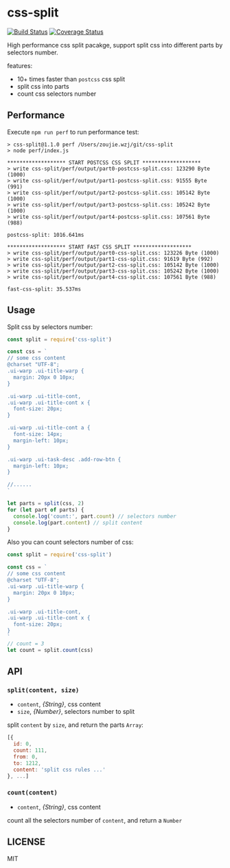 # css-split

[![Build Status](https://travis-ci.org/yibn2008/css-split.svg?branch=master)](https://travis-ci.org/yibn2008/css-split)
[![Coverage Status](https://coveralls.io/repos/github/yibn2008/css-split/badge.svg)](https://coveralls.io/github/yibn2008/css-split)

High performance css split pacakge, support split css into different parts by selectors number.

features:

- 10+ times faster than `postcss` css split
- split css into parts
- count css selectors number

## Performance

Execute `npm run perf` to run performance test:

```text
> css-split@1.1.0 perf /Users/zoujie.wzj/git/css-split
> node perf/index.js

******************* START POSTCSS CSS SPLIT *******************
> write css-split/perf/output/part0-postcss-split.css: 123290 Byte (1000)
> write css-split/perf/output/part1-postcss-split.css: 91555 Byte (991)
> write css-split/perf/output/part2-postcss-split.css: 105142 Byte (1000)
> write css-split/perf/output/part3-postcss-split.css: 105242 Byte (1000)
> write css-split/perf/output/part4-postcss-split.css: 107561 Byte (988)

postcss-split: 1016.641ms

******************* START FAST CSS SPLIT *******************
> write css-split/perf/output/part0-css-split.css: 123226 Byte (1000)
> write css-split/perf/output/part1-css-split.css: 91619 Byte (992)
> write css-split/perf/output/part2-css-split.css: 105142 Byte (1000)
> write css-split/perf/output/part3-css-split.css: 105242 Byte (1000)
> write css-split/perf/output/part4-css-split.css: 107561 Byte (988)

fast-css-split: 35.537ms
```

## Usage

Split css by selectors number:

```js
const split = require('css-split')

const css = `
// some css content
@charset "UTF-8";
.ui-warp .ui-title-warp {
  margin: 20px 0 10px;
}

.ui-warp .ui-title-cont,
.ui-warp .ui-title-cont x {
  font-size: 20px;
}

.ui-warp .ui-title-cont a {
  font-size: 14px;
  margin-left: 10px;
}

.ui-warp .ui-task-desc .add-row-btn {
  margin-left: 10px;
}

//......
`

let parts = split(css, 2)
for (let part of parts) {
  console.log('count:', part.count) // selectors number
  console.log(part.content) // split content
}
```

Also you can count selectors number of css:

```js
const split = require('css-split')

const css = `
// some css content
@charset "UTF-8";
.ui-warp .ui-title-warp {
  margin: 20px 0 10px;
}

.ui-warp .ui-title-cont,
.ui-warp .ui-title-cont x {
  font-size: 20px;
}
`
// count = 3
let count = split.count(css)
```

## API

### `split(content, size)`

- `content`, *{String}*, css content
- `size`, *{Number}*, selectors number to split

split `content` by `size`, and return the parts `Array`:

```js
[{
  id: 0,
  count: 111,
  from: 0,
  to: 1212,
  content: 'split css rules ...'
}, ...]
```

### `count(content)`

- `content`, *{String}*, css content

count all the selectors number of `content`, and return a `Number`

## LICENSE

MIT
